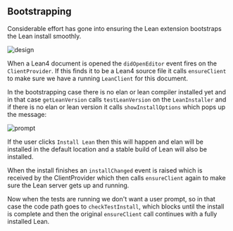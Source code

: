 ## Bootstrapping

Considerable effort has gone into ensuring the Lean extension bootstraps the Lean install
smoothly.

![design](images/bootstrap.png)

When a Lean4 document is opened the `didOpenEditor` event fires on the
`ClientProvider`.  If this finds it to be a Lean4 source file it calls `ensureClient` to make sure we have a running `LeanClient` for this
document.

In the bootstrapping case there is no elan or lean compiler installed
yet and in that case `getLeanVersion` calls `testLeanVersion` on the
`LeanInstaller` and if there is no elan or lean version it calls
`showInstallOptions` which pops up the message:

![prompt](images/InstallPrompt.png)

If the user clicks `Install Lean` then this will happen
and elan will be installed in the default location and a stable build
of Lean will also be installed.

When the install finishes an `installChanged` event is raised which is
received by the ClientProvider which then calls `ensureClient` again
to make sure the Lean server gets up and running.

Now when the tests are running we don't want a user prompt, so in that
case the code path goes to `checkTestInstall`, which blocks until the
install is complete and then the original `ensureClient` call continues
with a fully installed Lean.

